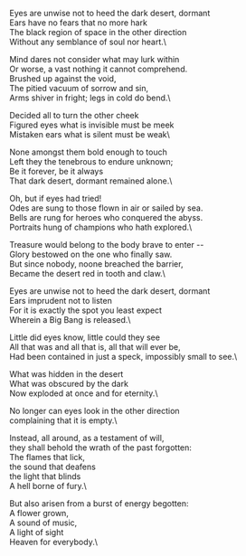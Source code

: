 Eyes are unwise not to heed the dark desert, dormant\
Ears have no fears that no more hark\
The black region of space in the other direction\
Without any semblance of soul nor heart.\

Mind dares not consider what may lurk within\
Or worse, a vast nothing it cannot comprehend.\
Brushed up against the void,\
The pitied vacuum of sorrow and sin,\
Arms shiver in fright; legs in cold do bend.\

Decided all to turn the other cheek\
Figured eyes what is invisible must be meek\
Mistaken ears what is silent must be weak\

None amongst them bold enough to touch\
Left they the tenebrous to endure unknown;\
Be it forever, be it always\
That dark desert, dormant remained alone.\

Oh, but if eyes had tried!\
Odes are sung to those flown in air or sailed by sea.\
Bells are rung for heroes who conquered the abyss.\
Portraits hung of champions who hath explored.\

Treasure would belong to the body brave to enter --\
Glory bestowed on the one who finally saw.\
But since nobody, noone breached the barrier,\
Became the desert red in tooth and claw.\

Eyes are unwise not to heed the dark desert, dormant\
Ears imprudent not to listen\
For it is exactly the spot you least expect\
Wherein a Big Bang is released.\

Little did eyes know, little could they see\
All that was and all that is, all that will ever be,\
Had been contained in just a speck, impossibly small to see.\

What was hidden in the desert\
What was obscured by the dark\
Now exploded at once and for eternity.\

No longer can eyes look in the other direction\
complaining that it is empty.\

Instead, all around, as a testament of will,\
they shall behold the wrath of the past forgotten:\
The flames that lick,\
the sound that deafens\
the light that blinds\
A hell borne of fury.\

But also arisen from a burst of energy begotten:\
A flower grown,\
A sound of music,\
A light of sight\
Heaven for everybody.\
